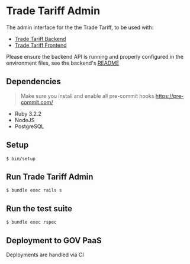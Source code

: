 # Trade Tariff Admin

The admin interface for the the Trade Tariff, to be used with:

* [Trade Tariff Backend](https://github.com/alphagov/trade-tariff-backend)
* [Trade Tariff Frontend](https://github.com/alphagov/trade-tariff-frontend)

Please ensure the backend API is running and properly configured in the
environment files, see the backend's [README](https://github.com/trade-tariff/trade-tariff-backend/blob/main/README.md)

## Dependencies

> Make sure you install and enable all pre-commit hooks https://pre-commit.com/

* Ruby 3.2.2
* NodeJS
* PostgreSQL

## Setup

```
$ bin/setup
```

## Run Trade Tariff Admin

```
$ bundle exec rails s
```

## Run the test suite

```
$ bundle exec rspec
```

## Deployment to GOV PaaS

Deployments are handled via CI
